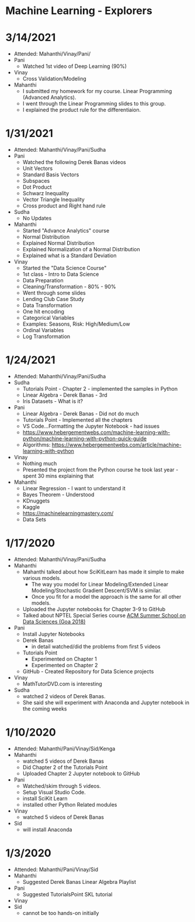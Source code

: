 # Machine Learning - Explorers 

# 3/14/2021
* Attended: Mahanthi/Vinay/Pani/
* Pani
  * Watched 1st video of Deep Learning (90%)
* Vinay
  * Cross Validation/Modeling 
* Mahanthi
  * I submitted my homework for my course. Linear Programming (Advanced Analytics).
  * I went through the Linear Programming slides to this group.
  * I explained the product rule for the differentiaion.

# 1/31/2021
* Attended: Mahanthi/Vinay/Pani/Sudha
* Pani
  * Watched the following Derek Banas videos
  * Unit Vectors
  * Standard Basis Vectors
  * Subspaces 
  * Dot Product
  * Schwarz Inequality 
  * Vector Triangle Inequality 
  * Cross product and Right hand rule
* Sudha
  * No Updates
* Mahanthi
  * Started "Advance Analytics" course
  * Normal Distribution
   * Explained Normal Distribution
   * Explained Normalization of a Normal Distribution
   * Explained what is a Standard Deviation
* Vinay
  * Started the "Data Science Course"
  * 1st class - Intro to Data Science
  * Data Preparation
   * Cleaning/Transformation - 80% - 90% 
   * Went through some slides
   * Lending Club Case Study
   * Data Transformation
    * One hit encoding
    * Categorical Variables
     * Examples: Seasons, Risk: High/Medium/Low
     * Ordinal Variables
    * Log Transformation

# 1/24/2021
* Attended: Mahanthi/Vinay/Pani/Sudha
* Sudha
  * Tutorials Point - Chapter 2 - implemented the samples in Python
  * Linear Algebra - Derek Banas - 3rd 
  * Iris Datasets - What is it?
* Pani
  * Linear Algebra - Derek Banas - Did not do much
  * Tutorials Point - Implemented all the chapters
  * VS Code...Formatting the Jupyter Notebook - had issues
  * https://www.hebergementwebs.com/machine-learning-with-python/machine-learning-with-python-quick-guide
  * Algorithms: https://www.hebergementwebs.com/article/machine-learning-with-python
* Vinay
  * Nothing much
  * Presented the project from the Python course he took last year - spent 30 mins explaining that
* Mahanthi
  * Linear Regression - I want to understand it 
  * Bayes Theorem - Understood
  * KDnuggets
  * Kaggle
  * https://machinelearningmastery.com/
  * Data Sets

# 1/17/2020
* Attended: Mahanthi/Vinay/Pani/Sudha
* Mahanthi
  * Mahanthi talked about how SciKitLearn has made it simple to make various models.
    * The way you model for Linear Modeling/Extended Linear Modeling/Stochastic Gradient Descent/SVM is similar.
    * Once you fit for a model the approach is the same for all other models.
  * Uploaded the Jupyter notebooks for Chapter 3-9 to GitHub
  * Talked about NPTEL Special Series course [ACM Summer School on Data Sciences (Goa 2018)](https://nptel.ac.in/courses/128/106/128106002/)
* Pani
  * Install Jupyter Notebooks
  * Derek Banas
    * in detail watched/did the problems from first 5 videos
  * Tutorials Point
    * Experimented on Chapter 1 
    * Experimented on Chapter 2
  * GitHub - Created Repository for Data Science projects
* Vinay
  * MathTutorDVD.com is interesting
* Sudha
  * watched 2 videos of Derek Banas.
  * She said she will experiment with Anaconda and Jupyter notebook in the coming weeks
  
# 1/10/2020
* Attended: Mahanthi/Pani/Vinay/Sid/Kenga
* Mahanthi
  * watched 5 videos of Derek Banas 
  * Did Chapter 2 of the Tutorials Point
  * Uploaded Chapter 2 Jupyter notebook to GitHub
* Pani
  * Watched/skim through 5 videos. 
  * Setup Visual Studio Code.
  * install SciKit Learn
  * installed other Python Related modules
* Vinay
  * watched 5 videos of Derek Banas
* Sid
  * will install Anaconda

# 1/3/2020
* Attended: Mahanthi/Pani/Vinay/Sid
* Mahanthi
  * Suggested Derek Banas Linear Algebra Playlist
* Pani
  * Suggested TutorialsPoint SKL tutorial
* Vinay
* Sid
  * cannot be too hands-on initially
  
